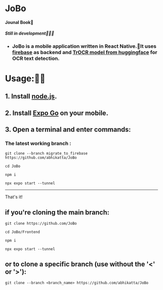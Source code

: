 # JoBo

#### Jounal Book📖

##### Still in development🧑🏻‍💻

- ### JoBo is a mobile application written in React Native.📱It uses [firebase](https://firebase.google.com/) as backend and [TrOCR model from huggingface](huggingface.co/microsoft/trocr-large-handwritten) for OCR text detection.

# Usage:🧑‍💻

## 1. Install [node.js](https://nodejs.org/en/download).
## 2. Install [Expo Go](https://expo.dev/client) on your mobile.
## 3. Open a terminal and enter commands:

###  The latest working branch :

```
git clone --branch migrate_to_firebase https://github.com/abhikatta/JoBo
```

```
cd JoBo
```

```
npm i
```

```
npx expo start --tunnel
```
---
That's it!
## if you're cloning the main branch:

```
git clone https://github.com/JoBo
```

```
cd JoBo/Frontend
```

```
npm i
```

```
npx expo start --tunnel

```

## or to clone a specific branch (use without the '<' or '>'):

```
git clone --branch <branch_name> https://github.com/abhikatta/JoBo
```
